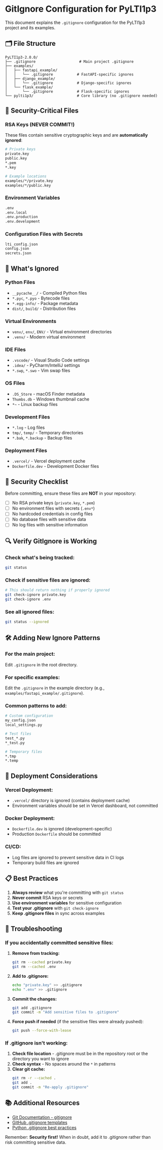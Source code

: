 # GitIgnore Configuration for PyLTI1p3

This document explains the `.gitignore` configuration for the PyLTI1p3 project and its examples.

## 🗂️ File Structure

```
PyLTI1p3-2.0.0/
├── .gitignore                    # Main project .gitignore
├── examples/
│   ├── fastapi_example/
│   │   └── .gitignore           # FastAPI-specific ignores
│   ├── django_example/
│   │   └── .gitignore           # Django-specific ignores
│   └── flask_example/
│       └── .gitignore           # Flask-specific ignores
└── pylti1p3/                    # Core library (no .gitignore needed)
```

## 🔐 Security-Critical Files

### **RSA Keys (NEVER COMMIT!)**

These files contain sensitive cryptographic keys and are **automatically ignored**:

```bash
# Private keys
private.key
public.key
*.pem
*.key

# Example locations
examples/*/private.key
examples/*/public.key
```

### **Environment Variables**

```bash
.env
.env.local
.env.production
.env.development
```

### **Configuration Files with Secrets**

```bash
lti_config.json
config.json
secrets.json
```

## 📁 What's Ignored

### **Python Files**

- `__pycache__/` - Compiled Python files
- `*.pyc`, `*.pyo` - Bytecode files
- `*.egg-info/` - Package metadata
- `dist/`, `build/` - Distribution files

### **Virtual Environments**

- `venv/`, `env/`, `ENV/` - Virtual environment directories
- `.venv/` - Modern virtual environment

### **IDE Files**

- `.vscode/` - Visual Studio Code settings
- `.idea/` - PyCharm/IntelliJ settings
- `*.swp`, `*.swo` - Vim swap files

### **OS Files**

- `.DS_Store` - macOS Finder metadata
- `Thumbs.db` - Windows thumbnail cache
- `*~` - Linux backup files

### **Development Files**

- `*.log` - Log files
- `tmp/`, `temp/` - Temporary directories
- `*.bak`, `*.backup` - Backup files

### **Deployment Files**

- `.vercel/` - Vercel deployment cache
- `Dockerfile.dev` - Development Docker files

## 🚨 Security Checklist

Before committing, ensure these files are **NOT** in your repository:

- [ ] No RSA private keys (`private.key`, `*.pem`)
- [ ] No environment files with secrets (`.env*`)
- [ ] No hardcoded credentials in config files
- [ ] No database files with sensitive data
- [ ] No log files with sensitive information

## 🔍 Verify GitIgnore is Working

### **Check what's being tracked:**

```bash
git status
```

### **Check if sensitive files are ignored:**

```bash
# This should return nothing if properly ignored
git check-ignore private.key
git check-ignore .env
```

### **See all ignored files:**

```bash
git status --ignored
```

## 🛠️ Adding New Ignore Patterns

### **For the main project:**

Edit `.gitignore` in the root directory.

### **For specific examples:**

Edit the `.gitignore` in the example directory (e.g., `examples/fastapi_example/.gitignore`).

### **Common patterns to add:**

```bash
# Custom configuration
my_config.json
local_settings.py

# Test files
test_*.py
*_test.py

# Temporary files
*.tmp
*.temp
```

## 🚀 Deployment Considerations

### **Vercel Deployment:**

- `.vercel/` directory is ignored (contains deployment cache)
- Environment variables should be set in Vercel dashboard, not committed

### **Docker Deployment:**

- `Dockerfile.dev` is ignored (development-specific)
- Production `Dockerfile` should be committed

### **CI/CD:**

- Log files are ignored to prevent sensitive data in CI logs
- Temporary build files are ignored

## 📋 Best Practices

1. **Always review** what you're committing with `git status`
2. **Never commit** RSA keys or secrets
3. **Use environment variables** for sensitive configuration
4. **Test your .gitignore** with `git check-ignore`
5. **Keep .gitignore files** in sync across examples

## 🔧 Troubleshooting

### **If you accidentally committed sensitive files:**

1. **Remove from tracking:**

   ```bash
   git rm --cached private.key
   git rm --cached .env
   ```

2. **Add to .gitignore:**

   ```bash
   echo "private.key" >> .gitignore
   echo ".env" >> .gitignore
   ```

3. **Commit the changes:**

   ```bash
   git add .gitignore
   git commit -m "Add sensitive files to .gitignore"
   ```

4. **Force push if needed** (if the sensitive files were already pushed):
   ```bash
   git push --force-with-lease
   ```

### **If .gitignore isn't working:**

1. **Check file location** - .gitignore must be in the repository root or the directory you want to ignore
2. **Check syntax** - No spaces around the `*` in patterns
3. **Clear git cache:**
   ```bash
   git rm -r --cached .
   git add .
   git commit -m "Re-apply .gitignore"
   ```

## 📚 Additional Resources

- [Git Documentation - gitignore](https://git-scm.com/docs/gitignore)
- [GitHub .gitignore templates](https://github.com/github/gitignore)
- [Python .gitignore best practices](https://github.com/github/gitignore/blob/main/Python.gitignore)

Remember: **Security first!** When in doubt, add it to .gitignore rather than risk committing sensitive data.
